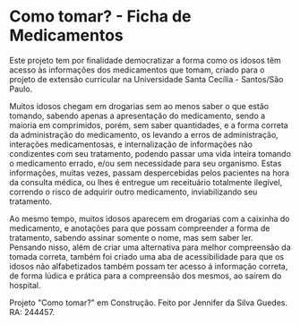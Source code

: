 
<body>
<h1> Como tomar? - Ficha de Medicamentos</h1>
<p> Este projeto tem por finalidade democratizar a forma como os idosos têm acesso às informações dos medicamentos que tomam, criado para o projeto de extensão curricular na Universidade Santa Cecília - Santos/São Paulo.</p>
<p> Muitos idosos chegam em drogarias sem ao menos saber o que estão tomando, sabendo apenas a apresentação do medicamento, sendo a maioria em comprimidos, porém, sem saber quantidades, e a forma correta da administração do medicamento, os levando a erros de administração, interações medicamentosas, e internalização de informações não condizentes com seu tratamento, podendo passar uma vida inteira tomando o medicamento errado, e/ou sem necessidade para seu organismo. Estas informações, muitas vezes, passam despercebidas pelos pacientes na hora da consulta médica, ou lhes é entregue um receituário totalmente ilegível, correndo o risco de adquirir outro medicamento, inviabilizando seu tratamento. </p> 
<p> Ao mesmo tempo, muitos idosos aparecem em drogarias com a caixinha do medicamento, e anotações para que possam compreender a forma de tratamento, sabendo assinar somente o nome, mas sem saber ler. Pensando nisso, além de criar uma alternativa para melhor compreensão da tomada correta, também foi criado uma aba de acessibilidade para que os idosos não alfabetizados também possam ter acesso á informação correta, de forma lúdica e prática para a compreensão dos mesmos, ao saírem do hospital.
</body>

<foot> Projeto "Como tomar?" em Construção. Feito por Jennifer da Silva Guedes. RA: 244457. </foot>